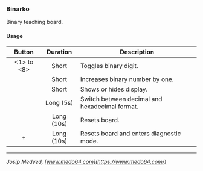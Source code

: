 ### Binarko ###

Binary teaching board.


#### Usage ####

| Button          | Duration   | Description                                    |
|:---------------:|:----------:|------------------------------------------------|
| <1> to <8>      | Short      | Toggles binary digit.                          |
| <Add>           | Short      | Increases binary number by one.                |
| <Display>       | Short      | Shows or hides display.                        |
| <Display>       | Long (5s)  | Switch between decimal and hexadecimal format. |
| <Display>       | Long (10s) | Resets board.                                  |
| <Display>+<Add> | Long (10s) | Resets board and enters diagnostic mode.       |


---

*Josip Medved, [www.medo64.com](https://www.medo64.com/)*
